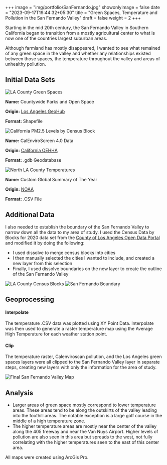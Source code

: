 +++
image = "img/portfolio/SanFernando.jpg"
showonlyimage = false
date = "2023-09-17T19:44:32+05:30"
title = "Green Spaces, Temperature and Pollution in the San Fernando Valley"
draft = false
weight = 2
+++

Starting in the mid 20th century, the San Fernando Valley in Southern California began to transition from a mostly agricultural center to what is now one of the countries largest suburban areas.
<!--more-->

Although farmland has mostly disappeared, I wanted to see what remained of any green space in the valley and whether any relationships existed between those spaces, the temperature throughout the valley and areas of unhealthy pollution.

## Initial Data Sets

![LA County Green Spaces](/img/portfolio/green.jpg)

**Name:** Countywide Parks and Open Space

**Origin:** [Los Angeles GeoHub](https://geohub.lacity.org/)

**Format:** Shapefile

![California PM2.5 Levels by Census Block](/img/portfolio/california.jpg)

**Name:** CalEnviroScreen 4.0 Data

**Origin:** [California OEHHA](https://oehha.ca.gov/)

**Format:** .gdb Geodatabase

![North LA County Temperatures](/img/portfolio/avgTemp.jpg)

**Name:** Custom Global Summary of The Year

**Origin:** [NOAA](https://www.noaa.gov/)

**Format:** .CSV File

## Additional Data

I also needed to establish the boundary of the San Fernando Valley to narrow down all the data to my area of study.
I used the Census Data by Blocks for 2020 data set from the [County of Los Angeles Open Data Portal](https://data.lacounty.gov/) and modified it by doing the following:

* I used dissolve to merge census blocks into cities
* I then manually selected the cities I wanted to include, and created a new layer from this selection
* Finally, I used dissolve boundaries on the new layer to create the outline of the San Fernando Valley

![LA County Census Blocks](/img/portfolio/lacounty.jpg) 
![San Fernando Boundary](/img/portfolio/SanFernando.jpg)

## Geoprocessing

#### Interpolate
The temperature .CSV data was plotted using XY Point Data. Interpolate was then used to generate a raster temperature map using the Average High Temperature for each weather station point.
#### Clip
The temperature raster, Calenviroscan pollution, and the Los Angeles green spaces layers were all clipped to the San Fernando Valley layer in separate steps, creating new layers with only the information for the area of study.

![Final San Fernando Valley Map](/img/portfolio/finalMap.jpg)

## Analysis
* Larger areas of green space mostly correspond to lower temperature areas. These areas tend to be along the outskirts of the valley leading into the foothill areas. The notable exception is a large golf course in the middle of a high temperature zone.
* The higher temperature areas are mostly near the center of the valley along the 405 freeway and near the Van Nuys Airport. Higher levels of pollution are also seen in this area but spreads to the west, not fully correlating with the higher temperatures seen to the east of this center area.

All maps were created using ArcGis Pro.
